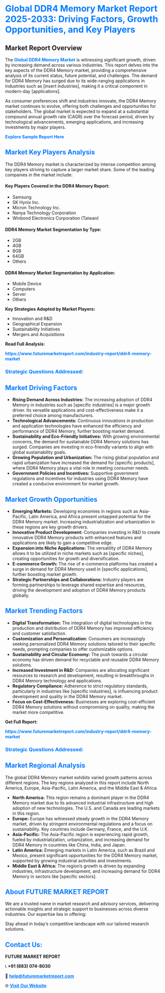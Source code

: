 <h1 style="color: #007BFF;">Global DDR4 Memory Market Report 2025-2033: Driving Factors, Growth Opportunities, and Key Players</h1>

<section id="overview">
<h2>Market Report Overview</h2>
<p>The <a href="https://www.futuremarketreport.com/industry-report/ddr4-memory-market" style="color: #007BFF; text-decoration: none;"><strong>Global DDR4 Memory Market</strong></a> is witnessing significant growth, driven by increasing demand across various industries. This report delves into the key aspects of the DDR4 Memory market, providing a comprehensive analysis of its current status, future potential, and challenges. The demand for DDR4 Memory has surged due to its wide-ranging applications in industries such as [insert industries], making it a critical component in modern-day [applications].</p>
<p>As consumer preferences shift and industries innovate, the DDR4 Memory market continues to evolve, offering both challenges and opportunities for stakeholders. The global market is expected to expand at a substantial compound annual growth rate (CAGR) over the forecast period, driven by technological advancements, emerging applications, and increasing investments by major players.</p>
</section>

<section id="overview">
<p><a href="https://www.futuremarketreport.com/request-sample/reportId=41584" style="color: #007BFF; text-decoration: none;"><strong>Explore Sample Report Here</strong></a></p>
</section>

<section id="key-players">
<h2 style="color: #007BFF;">Market Key Players Analysis</h2>
<p>The DDR4 Memory market is characterized by intense competition among key players striving to capture a larger market share. Some of the leading companies in the market include:</p>
<h4>Key Players Covered in the DDR4 Memory Report:</h4>
<ul><li>Samsung</li><li>SK Hynix Inc.</li><li>Micron Technology Inc.</li><li>Nanya Technology Corporation</li><li>Winbond Electronics Corporation (Taiwan)</li></ul>
<h4>DDR4 Memory Market Segmentation by Type:</h4>
<ul><li>2GB</li><li>4GB</li><li>8GB</li><li>64GB</li><li>Others</li></ul>

<h4>DDR4 Memory Market Segmentation by Application:</h4>
<ul><li>Mobile Device</li><li>Computers</li><li>Server</li><li>Others</li></ul>
<p><strong>Key Strategies Adopted by Market Players:</strong></p>
<ul>
<li>Innovation and R&D</li>
<li>Geographical Expansion</li>
<li>Sustainability Initiatives</li>
<li>Mergers and Acquisitions</li>
</ul>
</section>

<section>
<p><strong>Read Full Analysis: </strong></p><a href="https://www.futuremarketreport.com/industry-report/ddr4-memory-market" style="color: #007BFF; text-decoration: none;"><strong>https://www.futuremarketreport.com/industry-report/ddr4-memory-market</strong></a>
<h3 style="color: #007BFF;">Strategic Questions Addressed:</h3>
</section>

<section id="driving-factors">
<h2 style="color: #007BFF;">Market Driving Factors</h2>
<ul>
<li><strong>Rising Demand Across Industries:</strong> The increasing adoption of DDR4 Memory in industries such as [specific industries] is a major growth driver. Its versatile applications and cost-effectiveness make it a preferred choice among manufacturers.</li>
<li><strong>Technological Advancements:</strong> Continuous innovations in production and application technologies have enhanced the efficiency and performance of DDR4 Memory, further boosting market demand.</li>
<li><strong>Sustainability and Eco-Friendly Initiatives:</strong> With growing environmental concerns, the demand for sustainable DDR4 Memory solutions has surged. Companies are investing in eco-friendly variants to align with global sustainability goals.</li>
<li><strong>Growing Population and Urbanization:</strong> The rising global population and rapid urbanization have increased the demand for [specific products], where DDR4 Memory plays a vital role in meeting consumer needs.</li>
<li><strong>Government Policies and Incentives:</strong> Supportive government regulations and incentives for industries using DDR4 Memory have created a conducive environment for market growth.</li>
</ul>
</section>

<section id="growth-opportunities">
<h2 style="color: #007BFF;">Market Growth Opportunities</h2>
<ul>
<li><strong>Emerging Markets:</strong> Developing economies in regions such as Asia-Pacific, Latin America, and Africa present untapped potential for the DDR4 Memory market. Increasing industrialization and urbanization in these regions are key growth drivers.</li>
<li><strong>Innovative Product Development:</strong> Companies investing in R&D to create innovative DDR4 Memory products with enhanced features and applications are likely to gain a competitive edge.</li>
<li><strong>Expansion into Niche Applications:</strong> The versatility of DDR4 Memory allows it to be utilized in niche markets such as [specific niches], creating opportunities for growth and diversification.</li>
<li><strong>E-commerce Growth:</strong> The rise of e-commerce platforms has created a surge in demand for DDR4 Memory used in [specific applications], further boosting market growth.</li>
<li><strong>Strategic Partnerships and Collaborations:</strong> Industry players are forming partnerships to leverage shared expertise and resources, driving the development and adoption of DDR4 Memory products globally.</li>
</ul>
</section>

<section id="trending-factors">
<h2 style="color: #007BFF;">Market Trending Factors</h2>
<ul>
<li><strong>Digital Transformation:</strong> The integration of digital technologies in the production and distribution of DDR4 Memory has improved efficiency and customer satisfaction.</li>
<li><strong>Customization and Personalization:</strong> Consumers are increasingly seeking personalized DDR4 Memory solutions tailored to their specific needs, prompting companies to offer customizable options.</li>
<li><strong>Sustainability and Circular Economy:</strong> The push towards a circular economy has driven demand for recyclable and reusable DDR4 Memory solutions.</li>
<li><strong>Increased Investment in R&D:</strong> Companies are allocating significant resources to research and development, resulting in breakthroughs in DDR4 Memory technology and applications.</li>
<li><strong>Regulatory Compliance:</strong> Adherence to strict regulatory standards, particularly in industries like [specific industries], is influencing product development and quality in the DDR4 Memory market.</li>
<li><strong>Focus on Cost-Effectiveness:</strong> Businesses are exploring cost-efficient DDR4 Memory solutions without compromising on quality, making the market more competitive.</li>
</ul>
</section>

<section>
<p><strong>Get Full Report: </strong></p><a href="https://www.futuremarketreport.com/industry-report/ddr4-memory-market" style="color: #007BFF; text-decoration: none;"><strong>https://www.futuremarketreport.com/industry-report/ddr4-memory-market</strong></a>
<h3 style="color: #007BFF;">Strategic Questions Addressed:</h3>
</section>


<section id="regional-analysis">
<h2 style="color: #007BFF;">Market Regional Analysis</h2>
<p>The global DDR4 Memory market exhibits varied growth patterns across different regions. The key regions analyzed in this report include North America, Europe, Asia-Pacific, Latin America, and the Middle East & Africa:</p>
<ul>
<li><strong>North America:</strong> This region remains a dominant player in the DDR4 Memory market due to its advanced industrial infrastructure and high adoption of new technologies. The U.S. and Canada are leading markets in this region.</li>
<li><strong>Europe:</strong> Europe has witnessed steady growth in the DDR4 Memory market, driven by stringent environmental regulations and a focus on sustainability. Key countries include Germany, France, and the U.K.</li>
<li><strong>Asia-Pacific:</strong> The Asia-Pacific region is experiencing rapid growth, fueled by industrialization, urbanization, and increasing demand for DDR4 Memory in countries like China, India, and Japan.</li>
<li><strong>Latin America:</strong> Emerging markets in Latin America, such as Brazil and Mexico, present significant opportunities for the DDR4 Memory market, supported by growing industrial activities and investments.</li>
<li><strong>Middle East & Africa:</strong> The region’s growth is driven by expanding industries, infrastructure development, and increasing demand for DDR4 Memory in sectors like [specific sectors].</li>
</ul>
</section>

<footer>
<h2 style="color: #007BFF;">About FUTURE MARKET REPORT</h2>
<p>We are a trusted name in market research and advisory services, delivering actionable insights and strategic support to businesses across diverse industries. Our expertise lies in offering:</p>

<p>Stay ahead in today’s competitive landscape with our tailored research solutions.</p>

<h2 style="color: #007BFF;">Contact Us:</h2>
<p><strong>FUTURE MARKET REPORT</strong></p>
<p>📞 <strong>+91 (883) 074-8030</strong></p>
<p>📧 <strong><a href="mailto:help@futuremarketreport.com" style="color: #007BFF;">help@futuremarketreport.com</a></strong></p>
<p>🌐 <strong><a href="https://www.futuremarketreport.com/" style="color: #007BFF;">Visit Our Website</a></strong></p>
</footer>